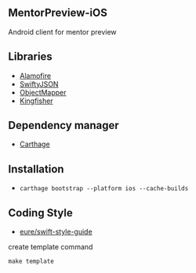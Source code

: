 ## MentorPreview-iOS

Android client for mentor preview

## Libraries
- [Alamofire](https://github.com/Alamofire/Alamofire)
- [SwiftyJSON](https://github.com/SwiftyJSON/SwiftyJSON)
- [ObjectMapper](https://github.com/Hearst-DD/ObjectMapper)
- [Kingfisher](https://github.com/onevcat/Kingfisher)

## Dependency manager
- [Carthage](https://github.com/Carthage/Carthage)

## Installation
- `carthage bootstrap --platform ios --cache-builds`

## Coding Style
- [eure/swift-style-guide](https://github.com/eure/swift-style-guide/blob/master/README_jp.md)

create template command
```
make template
```
